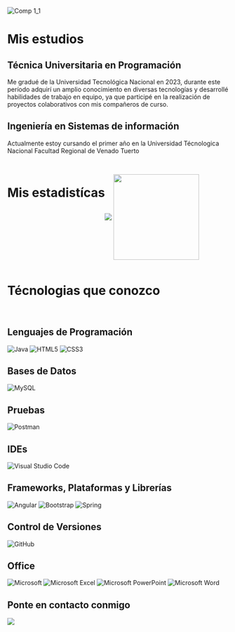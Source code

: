 
![Comp 1_1](https://github.com/Fiama5/Fiama5/assets/105252230/93ddbebe-eec8-4725-8955-73e93e4dc401)


<h1>Mis estudios</h1>
<h2>Técnica Universitaria en Programación</h2>
<p>
  Me gradué de la Universidad Tecnológica Nacional en 2023, durante este período
  adquirí un amplio conocimiento en diversas tecnologías y desarrollé
  habilidades de trabajo en equipo, ya que participé en la realización de
  proyectos colaborativos con mis compañeros de curso.
</p>

<h2>Ingeniería en Sistemas de información</h2>
<p>
    Actualmente estoy cursando el primer año en la Universidad Técnologica Nacional Facultad Regional de Venado Tuerto
</p>

<br>

<div style="display: flex;">
<h1>Mis estadistícas</h1>
<p align="center">
    <img align="center" style="flex: 1"; src="https://github-readme-stats.vercel.app/api?username=Fiama5&show_icons=true&hide_border=true&title_color=FFFFF&amp&icon_color=FFFFFF&amp&text_color=FFFFFF&amp&bg_color=000000&count_private=true&include_all_commits=true"/>
    <img align="center"  style="flex: 1"; height="195px" src="https://github-readme-stats.vercel.app/api/top-langs/?username=Fiama5&text_color=FFFFFF&bg_color=000000&title_color=FFFFF4&langs_count=15&layout=compact&hide_border=true" />
</p>
</div>
  
<h1>Técnologias que conozco</h1>
<br>
<h2>Lenguajes de Programación</h2>

![Java](https://img.shields.io/badge/java-%23ED8B00.svg?style=for-the-badge&logo=openjdk&logoColor=white)
![HTML5](https://img.shields.io/badge/html5-%23E34F26.svg?style=for-the-badge&logo=html5&logoColor=white)
![CSS3](https://img.shields.io/badge/css3-%231572B6.svg?style=for-the-badge&logo=css3&logoColor=white)

<h2>Bases de Datos</h2>

![MySQL](https://img.shields.io/badge/mysql-%2300f.svg?style=for-the-badge&logo=mysql&logoColor=white)

<h2>Pruebas</h2>

![Postman](https://img.shields.io/badge/Postman-FF6C37?style=for-the-badge&logo=postman&logoColor=white)

<h2>IDEs</h2>

![Visual Studio
Code](https://img.shields.io/badge/Visual%20Studio%20Code-0078d7.svg?style=for-the-badge&logo=visual-studio-code&logoColor=white)

<h2>Frameworks, Plataformas y Librerías</h2>

![Angular](https://img.shields.io/badge/angular-%23DD0031.svg?style=for-the-badge&logo=angular&logoColor=white)
![Bootstrap](https://img.shields.io/badge/bootstrap-%238511FA.svg?style=for-the-badge&logo=bootstrap&logoColor=white)
![Spring](https://img.shields.io/badge/spring-%236DB33F.svg?style=for-the-badge&logo=spring&logoColor=white)

<h2>Control de Versiones</h2>

![GitHub](https://img.shields.io/badge/github-%23121011.svg?style=for-the-badge&logo=github&logoColor=white)

<h2>Office</h2>

![Microsoft](https://img.shields.io/badge/Microsoft-0078D4?style=for-the-badge&logo=microsoft&logoColor=white)
![Microsoft
Excel](https://img.shields.io/badge/Microsoft_Excel-217346?style=for-the-badge&logo=microsoft-excel&logoColor=white)
![Microsoft
PowerPoint](https://img.shields.io/badge/Microsoft_PowerPoint-B7472A?style=for-the-badge&logo=microsoft-powerpoint&logoColor=white)
![Microsoft
Word](https://img.shields.io/badge/Microsoft_Word-2B579A?style=for-the-badge&logo=microsoft-word&logoColor=white)


<h2>Ponte en contacto conmigo</h2>
<a href="mailto:fiamaarrua5@gmail.com" target="_blank">
    <img src="https://img.shields.io/badge/gmail:  Fiama Arrua-%23EA4335.svg?style=for-the-badge&logo=gmail&logoColor=white" t=mail style="margin-bottom: 5px;" />
    </a>
<!--
**Fiama5/Fiama5** is a ✨ _special_ ✨ repository because its `README.md` (this file) appears on your GitHub profile.

Here are some ideas to get you started:

- 🔭 I’m currently working on ...
- 🌱 I’m currently learning ...
- 👯 I’m looking to collaborate on ...
- 🤔 I’m looking for help with ...
- 💬 Ask me about ...
- 📫 How to reach me: ...
- 😄 Pronouns: ...
- ⚡ Fun fact: ...
-->
